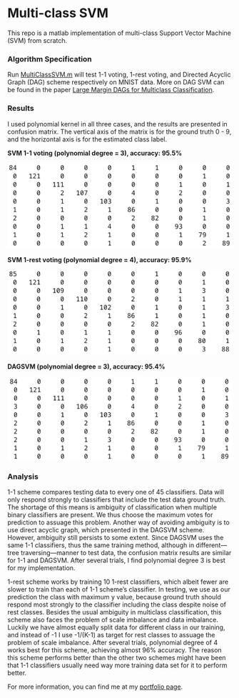 # Multi-class SVM

This repo is a matlab implementation of multi-class Support Vector Machine (SVM) from scratch.

### Algorithm Specification

Run [MultiClassSVM.m]() will test 1-1 voting, 1-rest voting, and Directed Acyclic Graph (DAG) scheme respectively on MNIST data. More on DAG SVM can be found in the paper [Large Margin DAGs for Multiclass Classification](https://pdfs.semanticscholar.org/9c59/b8c3ad59e3466340eac29d1b322dc71546ad.pdf).

### Results

I used polynomial kernel in all three cases, and the results are presented in confusion matrix. The vertical axis of the matrix is for the ground truth 0 - 9, and the horizontal axis is for the estimated class label.

**SVM 1-1 voting (polynomial degree = 3), accuracy: 95.5%**

![svm1](images/svm1.png)

**SVM 1-rest voting (polynomial degree = 4), accuracy: 95.9%**

![svm2](images/svm2.png)

**DAGSVM (polynomial degree = 3), accuracy: 95.4%**

![svm3](images/svm3.png)

### Analysis

1-1 scheme compares testing data to every one of 45 classifiers. Data will only respond strongly to classifiers that include the test data ground truth. The shortage of this means is ambiguity of classification when multiple binary classifiers are present. We thus choose the maximum votes for prediction to assuage this problem. Another way of avoiding ambiguity is to use direct acyclic graph, which presented in the DAGSVM scheme. However, ambiguity still persists to some extent. Since DAGSVM uses the same 1-1 classifiers, thus the same training method, although in different—tree traversing—manner to test data, the confusion matrix results are similar for 1-1 and DAGSVM. After several trials, I find polynomial degree 3 is best for my implementation.

1-rest scheme works by training 10 1-rest classifiers, which albeit fewer are slower to train than each of 1-1 scheme’s classifier. In testing, we use as our prediction the class with maximum y value, because ground truth should respond most strongly to the classifier including the class despite noise of rest classes. Besides the usual ambiguity in multiclass classification, this scheme also faces the problem of scale imbalance and data imbalance. Luckily we have almost equally split data for different class in our training, and instead of -1 I use -1/(K-1) as target for rest classes to assuage the problem of scale imbalance. After several trials, polynomial degree of 4 works best for this scheme, achieving almost 96% accuracy. The reason this scheme performs better than the other two schemes might have been that 1-1 classifiers usually need way more training data set for it to perform better.  

For more information, you can find me at my [portfolio page](https://yanweiw.github.io/).
